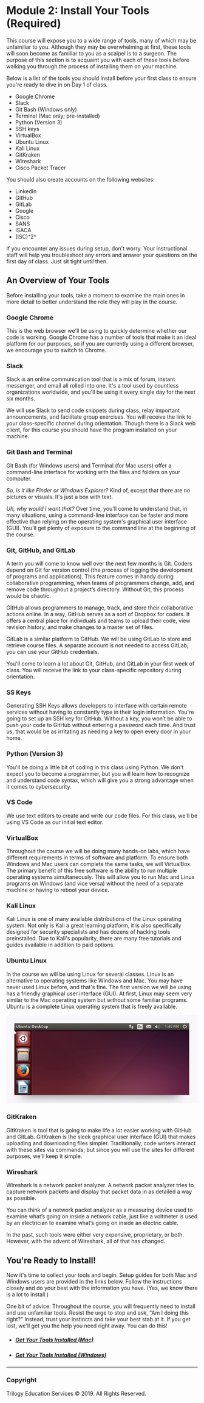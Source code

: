 # Module 2: Install Your Tools (Required)

This course will expose you to a wide range of tools, many of which may be unfamiliar to you. Although they may be overwhelming at first, these tools will soon become as familiar to you as a scalpel is to a surgeon. The purpose of this section is to acquaint you with each of these tools before walking you through the process of installing them on your machine.

Below is a list of the tools you should install before your first class to ensure you're ready to dive in on Day 1 of class. 

- Google Chrome
- Slack
- Git Bash \(Windows only)
- Terminal \(Mac only; pre-installed\)
- Python (Version 3)
- SSH keys
- VirtualBox
- Ubuntu Linux
- Kali Linux
- GitKraken
- Wireshark
- Cisco Packet Tracer


You should also create accounts on the following websites: 

- LinkedIn
- GitHub
- GitLab
- Google
- Cisco
- SANS
- ISACA
- (ISC)^2^

If you encounter any issues during setup, don't worry. Your instructional staff will help you troubleshoot any errors and answer your questions on the first day of class. Just sit tight until then. 

## An Overview of Your Tools

Before installing your tools, take a moment to examine the main ones in more detail to better understand the role they will play in the course. 

### Google Chrome

This is the web browser we'll be using to quickly determine whether our code is working. Google Chrome has a number of tools that make it an ideal platform for our purposes, so if you are currently using a different browser, we encourage you to switch to Chrome. 

### Slack

Slack is an online communication tool that is a mix of forum, instant messenger, and email all rolled into one. It's a tool used by countless organizations worldwide, and you'll be using it every single day for the next six months. 

We will use Slack to send code snippets during class, relay important announcements, and facilitate group exercises. You will receive the link to your class-specific channel during orientation. Though there is a Slack web client, for this course you should have the program installed on your machine. 

### Git Bash and Terminal

Git Bash (for Windows users) and Terminal (for Mac users) offer a command-line interface for working with the files and folders on your computer.

*So, is it like Finder or Windows Explorer?* Kind of, except that there are no pictures or visuals. It's just a box with text. 

*Uh, why would I want that?* Over time, you'll come to understand that, in many situations, using a command-line interface can be faster and more effective than relying on the operating system's graphical user interface (GUI). You'll get plenty of exposure to the command line at the beginning of the course. 

### Git, GitHub, and GitLab

A term you will come to know well over the next few months is Git. Coders depend on Git for version control (the process of logging the development of programs and applications). This feature comes in handy during collaborative programming, when teams of programmers change, add, and remove code throughout a project’s directory. Without Git, this process would be chaotic.

GitHub allows programmers to manage, track, and store their collaborative actions online. In a way, GitHub serves as a sort of Dropbox for coders. It offers a central place for individuals and teams to upload their code, view revision history, and make changes to a master set of files. 

GitLab is a similar platform to GitHub. We will be using GitLab to store and retrieve course files. A separate account is not needed to access GitLab; you can use your GitHub credentials. 

You'll come to learn a lot about Git, GitHub, and GitLab in your first week of class. You will receive the link to your class-specific repository during orientation.

### SS Keys

Generating SSH Keys allows developers to interface with certain remote services without having to constantly type in their  login information. You're going to set up an SSH key for GitHub. Without a key, you won’t be able to push your code to GitHub without entering a password each time. And trust us, that would be as irritating as needing a key to open every door in your home.

### Python (Version 3) 

You'll be doing a little bit of coding in this class using Python. We don't expect you to become a programmer, but you will learn how to recognize and understand code syntax, which will give you a strong advantage when it comes to cybersecurity. 

### VS Code

We use text editors to create and write our code files. For this class, we'll be using VS Code as our initial text editor. 

### VirtualBox

Throughout the course we will be doing many hands-on labs, which have different requirements in terms of software and platform. To ensure both Windows and Mac users can complete the same tasks, we will VirtualBox. The primary benefit of this free software is the ability to run multiple operating systems simultaneously. This will allow you to run Mac and Linux programs on Windows (and vice versa) without the need of a separate machine or having to reboot your device. 


### Kali Linux

Kali Linux is one of many available distributions of the Linux operating system. Not only is Kali a great learning platform, it is also specifically designed for security specialists and has dozens of hacking tools preinstalled. Due to Kali's popularity, there are many free tutorials and guides available in addition to paid options. 

### Ubuntu Linux

In the course we will be using Linux for several classes. Linux is an alternative to operating systems like Windows and Mac. You may have never used Linux before, and that's fine. The first version we will be using has a friendly graphical user interface \(GUI\). At first, Linux may seem very similar to the Mac operating system but without some familiar programs. Ubuntu is a complete Linux operating system that is freely available. 

![1053](assets/1053.png)

### GitKraken

GitKraken is tool that is going to make life a lot easier working with GitHub and GitLab. GitKraken is the sleek graphical user interface \(GUI\) that makes uploading and downloading files simpler. Traditionally, code writers interact with these sites via commands; but since you will use the sites for different purposes, we'll keep it simple.

### Wireshark

Wireshark is a network packet analyzer. A network packet analyzer tries to capture network packets and display that packet data in as detailed a way as possible.

You can think of a network packet analyzer as a measuring device used to examine what’s going on inside a network cable, just like a voltmeter is used by an electrician to examine what’s going on inside an electric cable. 

In the past, such tools were either very expensive, proprietary, or both. However, with the advent of Wireshark, all of that has changed.

## You're Ready to Install! 

Now it's time to collect your tools and begin. Setup guides for both Mac and Windows users are provided in the links below. Follow the instructions closely and do your best with the information you have. \(Yes, we know there is a lot to install.) 

One bit of advice: Throughout the course, you will frequently need to install and use unfamiliar tools. Resist the urge to stop and ask, "Am I doing this right?" Instead, trust your instincts and take your best stab at it. If you get lost, we'll get you the help you need right away. You can do this! 

* ##### [Get Your Tools Installed \(Mac\)](get-yo-tools-installed-mac.md)
* ##### [Get Your Tools Installed \(Windows\)](get-yo-tools-installed-windows.md)


-------

### Copyright

Trilogy Education Services © 2019. All Rights Reserved.
